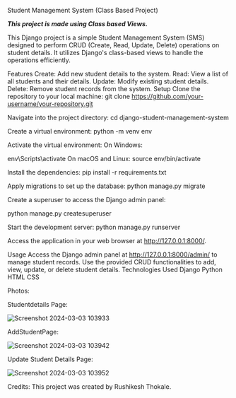 Student Management System (Class Based Project)

*****This project is made using Class based Views.*****


This Django project is a simple Student Management System (SMS) designed to perform CRUD (Create, Read, Update, Delete) operations on student details. It utilizes Django's class-based views to handle the operations efficiently.

Features
Create: Add new student details to the system.
Read: View a list of all students and their details.
Update: Modify existing student details.
Delete: Remove student records from the system.
Setup
Clone the repository to your local machine:
git clone https://github.com/your-username/your-repository.git


Navigate into the project directory:
cd django-student-management-system

Create a virtual environment:
python -m venv env

Activate the virtual environment:
On Windows:


env\Scripts\activate
On macOS and Linux:
source env/bin/activate

Install the dependencies:
pip install -r requirements.txt

Apply migrations to set up the database:
python manage.py migrate

Create a superuser to access the Django admin panel:

python manage.py createsuperuser

Start the development server:
python manage.py runserver

Access the application in your web browser at http://127.0.0.1:8000/.

Usage
Access the Django admin panel at http://127.0.0.1:8000/admin/ to manage student records.
Use the provided CRUD functionalities to add, view, update, or delete student details.
Technologies Used
Django
Python
HTML
CSS

Photos:


Studentdetails Page:




![Screenshot 2024-03-03 103933](https://github.com/Rushikeshthokale/Django-Projects/assets/87907210/1fe7f80f-cf76-48d6-9d18-f6c8debb7221)


AddStudentPage:






![Screenshot 2024-03-03 103942](https://github.com/Rushikeshthokale/Django-Projects/assets/87907210/a60e02e4-a55e-43ff-8932-77b67a40528c)


Update Student Details Page:




![Screenshot 2024-03-03 103952](https://github.com/Rushikeshthokale/Django-Projects/assets/87907210/1035dd35-2dd9-4bd8-bf19-c1eaf3d81194)




Credits:
This project was created by Rushikesh Thokale.
